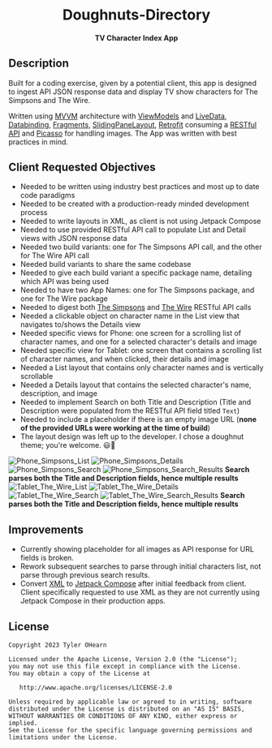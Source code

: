 <h1 align="center">Doughnuts-Directory</h1>
<h4 align="center"> TV Character Index App</h4>

## Description
Built for a coding exercise, given by a potential client, this app is designed to ingest API JSON response data and display TV show characters for The Simpsons and The Wire.

Written using [MVVM](https://medium.com/swlh/understanding-mvvm-architecture-in-android-aa66f7e1a70b) architecture with [ViewModels](https://developer.android.com/topic/libraries/architecture/viewmodel) and [LiveData](https://developer.android.com/topic/libraries/architecture/livedata), [Databinding](https://developer.android.com/topic/libraries/data-binding), [Fragments](https://developer.android.com/guide/fragments), [SlidingPaneLayout](https://developer.android.com/reference/androidx/slidingpanelayout/widget/SlidingPaneLayout), [Retrofit](https://square.github.io/retrofit/) consuming a [RESTful API](https://medium.com/android-news/consuming-rest-api-using-retrofit-library-in-android-ed47aef01ecb) and [Picasso](https://square.github.io/picasso/) for handling images. The App was written with best practices in mind.

## Client Requested Objectives

* Needed to be written using industry best practices and most up to date code paradigms
* Needed to be created with a production-ready minded development process
* Needed to write layouts in XML, as client is not using Jetpack Compose
* Needed to use provided RESTful API call to populate List and Detail views with JSON response data
* Needed two build variants: one for The Simpsons API call, and the other for The Wire API call
* Needed build variants to share the same codebase
* Needed to give each build variant a specific package name, detailing which API was being used
* Needed to have two App Names: one for The Simpsons package, and one for The Wire package
* Needed to digest both [The Simpsons](http://api.duckduckgo.com/?q=simpsons+characters&format=json) and [The Wire](http://api.duckduckgo.com/?q=the+wire+characters&format=json) RESTful API calls
* Needed a clickable object on character name in the List view that navigates to/shows the Details view
* Needed specific views for Phone: one screen for a scrolling list of character names, and one for a selected character's details and image
* Needed specific view for Tablet: one screen that contains a scrolling list of character names, and when clicked, their details and image
* Needed a List layout that contains only character names and is vertically scrollable
* Needed a Details layout that contains the selected character's name, description, and image
* Needed to implement Search on both Title and Description (Title and Description were populated from the RESTful API field titled `Text`)
* Needed to include a placeholder if there is an empty image URL (**none of the provided URLs were working at the time of build**)
* The layout design was left up to the developer. I chose a doughnut theme; you're welcome. :smiley::doughnut:

![Phone_Simpsons_List](Screenshots/Screenshot_Phone_Simpsons_List.png)
![Phone_Simpsons_Details](Screenshots/Screenshot_Phone_Simpsons_Details.png)
![Phone_Simpsons_Search](Screenshots/Screenshot_Phone_Simpsons_Search.png)
![Phone_Simpsons_Search_Results](Screenshots/Screenshot_Phone_Simpsons_Search_Results.png)
**Search parses both the Title and Description fields, hence multiple results**
![Tablet_The_Wire_List](Screenshots/Screenshot_Tablet_The_Wire_List.png)
![Tablet_The_Wire_Details](Screenshots/Screenshot_Tablet_The_Wire_Details.png)
![Tablet_The_Wire_Search](Screenshots/Screenshot_Tablet_The_Wire_Search.png)
![Tablet_The_Wire_Search_Results](Screenshots/Screenshot_Tablet_The_Wire_Search_Results.png)
**Search parses both the Title and Description fields, hence multiple results**

## Improvements
* Currently showing placeholder for all images as API response for URL fields is broken.
* Rework subsequent searches to parse through initial characters list, not parse through previous search results.
* Convert [XML](https://developer.android.com/develop/ui/views/layout/declaring-layout) to [Jetpack Compose](https://developer.android.com/jetpack/compose) after initial feedback from client. Client specifically requested to use XML as they are not currently using Jetpack Compose in their production apps.

## License
	Copyright 2023 Tyler OHearn
	
	Licensed under the Apache License, Version 2.0 (the "License");
	you may not use this file except in compliance with the License.
	You may obtain a copy of the License at
	
	   http://www.apache.org/licenses/LICENSE-2.0
	
	Unless required by applicable law or agreed to in writing, software
	distributed under the License is distributed on an "AS IS" BASIS,
	WITHOUT WARRANTIES OR CONDITIONS OF ANY KIND, either express or implied.
	See the License for the specific language governing permissions and
	limitations under the License.
